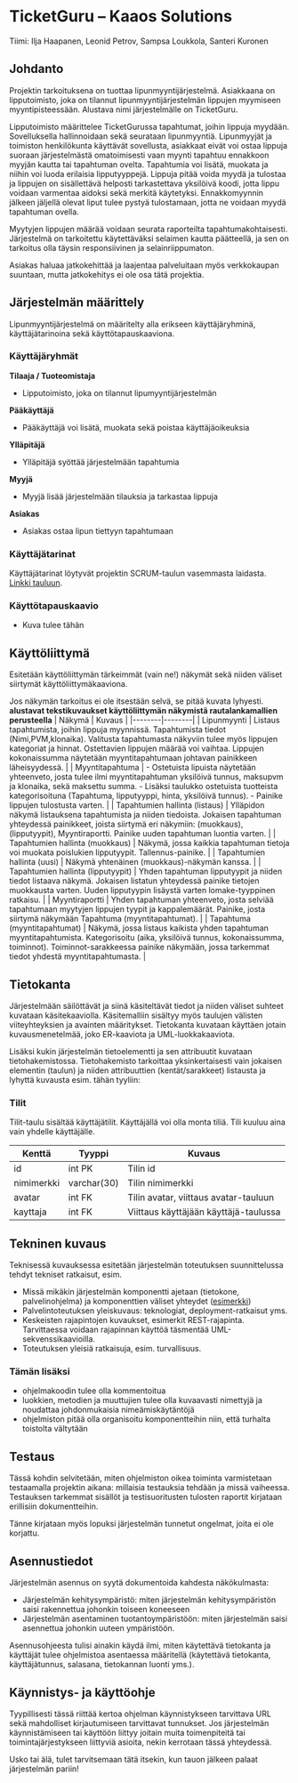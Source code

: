 # TicketGuru – Kaaos Solutions
Tiimi: Ilja Haapanen, Leonid Petrov, Sampsa Loukkola, Santeri Kuronen


## Johdanto
Projektin tarkoituksena on tuottaa lipunmyyntijärjestelmä. Asiakkaana on lipputoimisto, joka on tilannut lipunmyyntijärjestelmän lippujen myymiseen myyntipisteessään. Alustava nimi järjestelmälle on TicketGuru.

Lipputoimisto määrittelee TicketGurussa tapahtumat, joihin lippuja myydään. Sovelluksella hallinnoidaan sekä seurataan lipunmyyntiä. Lipunmyyjät ja toimiston henkilökunta käyttävät sovellusta, asiakkaat eivät voi ostaa lippuja suoraan järjestelmästä omatoimisesti vaan myynti tapahtuu ennakkoon myyjän kautta tai tapahtuman ovelta. Tapahtumia voi lisätä, muokata ja niihin voi luoda erilaisia lipputyyppejä. Lippuja pitää voida myydä ja tulostaa ja lippujen on sisällettävä helposti tarkastettava yksilöivä koodi, jotta lippu voidaan varmentaa aidoksi sekä merkitä käytetyksi. Ennakkomyynnin jälkeen jäljellä olevat liput tulee pystyä tulostamaan, jotta ne voidaan myydä tapahtuman ovella.

Myytyjen lippujen määrää voidaan seurata raporteilta tapahtumakohtaisesti. Järjestelmä on tarkoitettu käytettäväksi selaimen kautta päätteellä, ja sen on tarkoitus olla täysin responsiivinen ja selainriippumaton.

Asiakas haluaa jatkokehittää ja laajentaa palveluitaan myös verkkokaupan suuntaan, mutta jatkokehitys ei ole osa tätä projektia.


## Järjestelmän määrittely
Lipunmyyntijärjestelmä on määritelty alla erikseen käyttäjäryhminä, käyttäjätarinoina sekä käyttötapauskaaviona.


### Käyttäjäryhmät
**Tilaaja / Tuoteomistaja**
- Lipputoimisto, joka on tilannut lipumyyntijärjestelmän

**Pääkäyttäjä**
- Pääkäyttäjä voi lisätä, muokata sekä poistaa käyttäjäoikeuksia

**Ylläpitäjä**
- Ylläpitäjä syöttää järjestelmään tapahtumia

**Myyjä**
- Myyjä lisää järjestelmään tilauksia ja tarkastaa lippuja

**Asiakas**
- Asiakas ostaa lipun tiettyyn tapahtumaan


### Käyttäjätarinat
Käyttäjätarinat löytyvät projektin SCRUM-taulun vasemmasta laidasta. [Linkki tauluun](https://github.com/users/Santks/projects/3/views/1).


### Käyttötapauskaavio
- Kuva tulee tähän


## Käyttöliittymä
Esitetään käyttöliittymän tärkeimmät (vain ne!) näkymät sekä niiden väliset siirtymät käyttöliittymäkaaviona.

Jos näkymän tarkoitus ei ole itsestään selvä, se pitää kuvata lyhyesti.
**alustavat tekstikuvaukset käyttöliittymän näkymistä rautalankamallien perusteella**
| Näkymä | Kuvaus |
|--------|--------|
| Lipunmyynti | Listaus tapahtumista, joihin lippuja myynnissä. Tapahtumista tiedot (Nimi,PVM,klonaika). Valitusta tapahtumasta näkyviin tulee myös lippujen kategoriat ja hinnat. Ostettavien lippujen määrää voi vaihtaa. Lippujen kokonaissumma näytetään myyntitapahtumaan johtavan painikkeen läheisyydessä. |
| Myyntitapahtuma | - Ostetuista lipuista näytetään yhteenveto, josta tulee ilmi myyntitapahtuman yksilöivä tunnus, maksupvm ja klonaika, sekä maksettu summa. - Lisäksi taulukko ostetuista tuotteista kategorisoituna (Tapahtuma, lipputyyppi, hinta, yksilöivä tunnus). - Painike lippujen tulostusta varten. |
| Tapahtumien hallinta (listaus) | Ylläpidon näkymä listauksena tapahtumista ja niiden tiedoista. Jokaisen tapahtuman yhteydessä painikkeet, joista siirtymä eri näkymiin: (muokkaus), (lipputyypit), Myyntiraportti. Painike uuden tapahtuman luontia varten. |
| Tapahtumien hallinta (muokkaus) | Näkymä, jossa kaikkia tapahtuman tietoja voi muokata poislukien lipputyypit. Tallennus-painike. |
| Tapahtumien hallinta (uusi) | Näkymä yhtenäinen (muokkaus)-näkymän kanssa. |
| Tapahtumien hallinta (lipputyypit) | Yhden tapahtuman lipputyypit ja niiden tiedot listaava näkymä. Jokaisen listatun yhteydessä painike tietojen muokkausta varten. Uuden lipputyypin lisäystä varten lomake-tyyppinen ratkaisu. |
| Myyntiraportti | Yhden tapahtuman yhteenveto, josta selviää tapahtumaan myytyjen lippujen tyypit ja kappalemäärät. Painike, josta siirtymä näkymään Tapahtuma (myyntitapahtumat). |
| Tapahtuma (myyntitapahtumat) | Näkymä, jossa listaus kaikista yhden tapahtuman myyntitapahtumista. Kategorisoitu (aika, yksilöivä tunnus, kokonaissumma, toiminnot). Toiminnot-sarakkeessa painike näkymään, jossa tarkemmat tiedot yhdestä myyntitapahtumasta. |

## Tietokanta
Järjestelmään säilöttävät ja siinä käsiteltävät tiedot ja niiden väliset suhteet kuvataan käsitekaaviolla. Käsitemalliin sisältyy myös taulujen välisten viiteyhteyksien ja avainten määritykset. Tietokanta kuvataan käyttäen jotain kuvausmenetelmää, joko ER-kaaviota ja UML-luokkakaaviota.

Lisäksi kukin järjestelmän tietoelementti ja sen attribuutit kuvataan tietohakemistossa. Tietohakemisto tarkoittaa yksinkertaisesti vain jokaisen elementin (taulun) ja niiden attribuuttien (kentät/sarakkeet) listausta ja lyhyttä kuvausta esim. tähän tyyliin:

### Tilit
Tilit-taulu sisältää käyttäjätilit. Käyttäjällä voi olla monta tiliä. Tili kuuluu aina vain yhdelle käyttäjälle.

| Kenttä      | Tyyppi          | Kuvaus                           |
|-------------|-----------------|----------------------------------|
| id          | int PK          | Tilin id                         |
| nimimerkki  | varchar(30)     | Tilin nimimerkki                 |
| avatar      | int FK          | Tilin avatar, viittaus avatar-tauluun |
| kayttaja    | int FK          | Viittaus käyttäjään käyttäjä-taulussa |

## Tekninen kuvaus
Teknisessä kuvauksessa esitetään järjestelmän toteutuksen suunnittelussa tehdyt tekniset ratkaisut, esim.

- Missä mikäkin järjestelmän komponentti ajetaan (tietokone, palvelinohjelma) ja komponenttien väliset yhteydet ([esimerkki](https://security.ufl.edu/it-workers/risk-assessment/creating-an-information-systemdata-flow-diagram/))
- Palvelintoteutuksen yleiskuvaus: teknologiat, deployment-ratkaisut yms.
- Keskeisten rajapintojen kuvaukset, esimerkit REST-rajapinta. Tarvittaessa voidaan rajapinnan käyttöä täsmentää UML-sekvenssikaavioilla.
- Toteutuksen yleisiä ratkaisuja, esim. turvallisuus.

### Tämän lisäksi
- ohjelmakoodin tulee olla kommentoitua
- luokkien, metodien ja muuttujien tulee olla kuvaavasti nimettyjä ja noudattaa johdonmukaisia nimeämiskäytäntöjä
- ohjelmiston pitää olla organisoitu komponentteihin niin, että turhalta toistolta vältytään

## Testaus
Tässä kohdin selvitetään, miten ohjelmiston oikea toiminta varmistetaan testaamalla projektin aikana: millaisia testauksia tehdään ja missä vaiheessa. Testauksen tarkemmat sisällöt ja testisuoritusten tulosten raportit kirjataan erillisiin dokumentteihin.

Tänne kirjataan myös lopuksi järjestelmän tunnetut ongelmat, joita ei ole korjattu.

## Asennustiedot
Järjestelmän asennus on syytä dokumentoida kahdesta näkökulmasta:

- Järjestelmän kehitysympäristö: miten järjestelmän kehitysympäristön saisi rakennettua johonkin toiseen koneeseen
- Järjestelmän asentaminen tuotantoympäristöön: miten järjestelmän saisi asennettua johonkin uuteen ympäristöön.

Asennusohjeesta tulisi ainakin käydä ilmi, miten käytettävä tietokanta ja käyttäjät tulee ohjelmistoa asentaessa määritellä (käytettävä tietokanta, käyttäjätunnus, salasana, tietokannan luonti yms.).

## Käynnistys- ja käyttöohje
Tyypillisesti tässä riittää kertoa ohjelman käynnistykseen tarvittava URL sekä mahdolliset kirjautumiseen tarvittavat tunnukset. Jos järjestelmän käynnistämiseen tai käyttöön liittyy joitain muita toimenpiteitä tai toimintajärjestykseen liittyviä asioita, nekin kerrotaan tässä yhteydessä.

Usko tai älä, tulet tarvitsemaan tätä itsekin, kun tauon jälkeen palaat järjestelmän pariin!